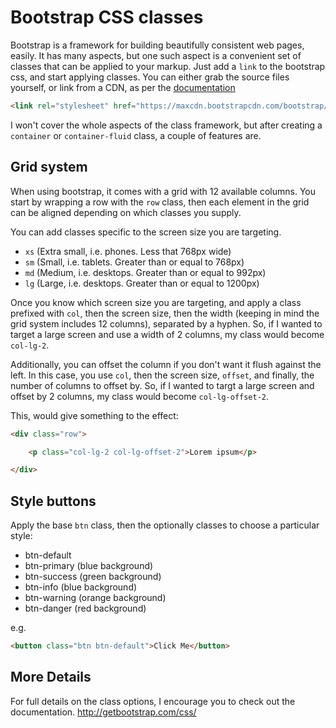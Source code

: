 # Bootstrap CSS classes

Bootstrap is a framework for building beautifully consistent web pages, easily. It has many aspects, but one such aspect is a convenient set of classes that can be applied to your markup. Just add a `link` to the bootstrap css, and start applying classes. You can either grab the source files yourself, or link from a CDN, as per the [documentation](http://getbootstrap.com/getting-started/)

```html
<link rel="stylesheet" href="https://maxcdn.bootstrapcdn.com/bootstrap/3.3.6/css/bootstrap.min.css" integrity="sha384-1q8mTJOASx8j1Au+a5WDVnPi2lkFfwwEAa8hDDdjZlpLegxhjVME1fgjWPGmkzs7" crossorigin="anonymous">
```

I won't cover the whole aspects of the class framework, but after creating a `container` or `container-fluid` class, a couple of features are.


## Grid system

When using bootstrap, it comes with a grid with 12 available columns. You start by wrapping a row with the `row` class, then each element in the grid can be aligned depending on which classes you supply.

You can add classes specific to the screen size you are targeting.

* `xs` (Extra small, i.e. phones. Less that 768px wide)
* `sm` (Small, i.e. tablets. Greater than or equal to 768px)
* `md` (Medium, i.e. desktops. Greater than or equal to 992px)
* `lg` (Large, i.e. desktops. Greater than or equal to 1200px)

Once you know which screen size you are targeting, and apply a class prefixed with `col`, then the screen size, then the width (keeping in mind the grid system includes 12 columns), separated by a hyphen. So, if I wanted to target a large screen and use a width of 2 columns, my class would become `col-lg-2`.

Additionally, you can offset the column if you don't want it flush against the left. In this case, you use `col`, then the screen size, `offset`, and finally, the number of columns to offset by. So, if I wanted to targt a large screen and offset by 2 columns, my class would become `col-lg-offset-2`.

This, would give something to the effect:

```html
<div class="row">

    <p class="col-lg-2 col-lg-offset-2">Lorem ipsum</p>

</div>
```

## Style buttons

Apply the base `btn` class, then the optionally classes to choose a particular style:

* btn-default
* btn-primary (blue background)
* btn-success (green background)
* btn-info (blue background)
* btn-warning (orange background)
* btn-danger (red background)

e.g.

```html
<button class="btn btn-default">Click Me</button>
```

## More Details

For full details on the class options, I encourage you to check out the documentation. http://getbootstrap.com/css/
